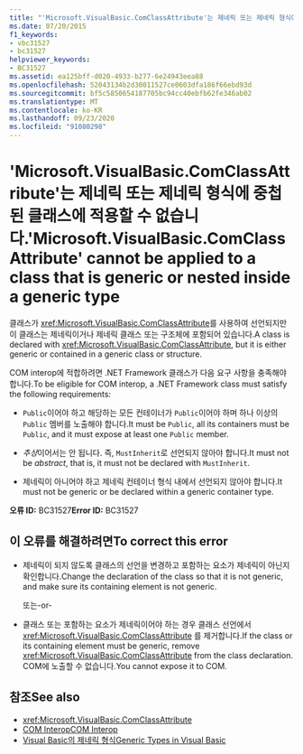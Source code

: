 ```yaml
---
title: "'Microsoft.VisualBasic.ComClassAttribute'는 제네릭 또는 제네릭 형식에 중첩된 클래스에 적용할 수 없습니다."
ms.date: 07/20/2015
f1_keywords:
- vbc31527
- bc31527
helpviewer_keywords:
- BC31527
ms.assetid: ea125bff-d020-4933-b277-6e24943eea88
ms.openlocfilehash: 52043134b2d30011527ce0603dfa186f66ebd93d
ms.sourcegitcommit: bf5c5850654187705bc94cc40ebfb62fe346ab02
ms.translationtype: MT
ms.contentlocale: ko-KR
ms.lasthandoff: 09/23/2020
ms.locfileid: "91080298"
---
```

# <a name="microsoftvisualbasiccomclassattribute-cannot-be-applied-to-a-class-that-is-generic-or-nested-inside-a-generic-type"></a><span data-ttu-id="52c13-102">'Microsoft.VisualBasic.ComClassAttribute'는 제네릭 또는 제네릭 형식에 중첩된 클래스에 적용할 수 없습니다.</span><span class="sxs-lookup"><span data-stu-id="52c13-102">'Microsoft.VisualBasic.ComClassAttribute' cannot be applied to a class that is generic or nested inside a generic type</span></span>

<span data-ttu-id="52c13-103">클래스가 <xref:Microsoft.VisualBasic.ComClassAttribute>를 사용하여 선언되지만 이 클래스는 제네릭이거나 제네릭 클래스 또는 구조체에 포함되어 있습니다.</span><span class="sxs-lookup"><span data-stu-id="52c13-103">A class is declared with <xref:Microsoft.VisualBasic.ComClassAttribute>, but it is either generic or contained in a generic class or structure.</span></span>  
  
 <span data-ttu-id="52c13-104">COM interop에 적합하려면 .NET Framework 클래스가 다음 요구 사항을 충족해야 합니다.</span><span class="sxs-lookup"><span data-stu-id="52c13-104">To be eligible for COM interop, a .NET Framework class must satisfy the following requirements:</span></span>  
  
- <span data-ttu-id="52c13-105">`Public`이어야 하고 해당하는 모든 컨테이너가 `Public`이어야 하며 하나 이상의 `Public` 멤버를 노출해야 합니다.</span><span class="sxs-lookup"><span data-stu-id="52c13-105">It must be `Public`, all its containers must be `Public`, and it must expose at least one `Public` member.</span></span>  
  
- <span data-ttu-id="52c13-106">*추상*이어서는 안 됩니다. 즉, `MustInherit`로 선언되지 않아야 합니다.</span><span class="sxs-lookup"><span data-stu-id="52c13-106">It must not be *abstract*, that is, it must not be declared with `MustInherit`.</span></span>  
  
- <span data-ttu-id="52c13-107">제네릭이 아니어야 하고 제네릭 컨테이너 형식 내에서 선언되지 않아야 합니다.</span><span class="sxs-lookup"><span data-stu-id="52c13-107">It must not be generic or be declared within a generic container type.</span></span>  
  
 <span data-ttu-id="52c13-108">**오류 ID:** BC31527</span><span class="sxs-lookup"><span data-stu-id="52c13-108">**Error ID:** BC31527</span></span>  
  
## <a name="to-correct-this-error"></a><span data-ttu-id="52c13-109">이 오류를 해결하려면</span><span class="sxs-lookup"><span data-stu-id="52c13-109">To correct this error</span></span>  
  
- <span data-ttu-id="52c13-110">제네릭이 되지 않도록 클래스의 선언을 변경하고 포함하는 요소가 제네릭이 아닌지 확인합니다.</span><span class="sxs-lookup"><span data-stu-id="52c13-110">Change the declaration of the class so that it is not generic, and make sure its containing element is not generic.</span></span>  
  
     <span data-ttu-id="52c13-111">또는</span><span class="sxs-lookup"><span data-stu-id="52c13-111">-or-</span></span>  
  
- <span data-ttu-id="52c13-112">클래스 또는 포함하는 요소가 제네릭이어야 하는 경우 클래스 선언에서 <xref:Microsoft.VisualBasic.ComClassAttribute> 를 제거합니다.</span><span class="sxs-lookup"><span data-stu-id="52c13-112">If the class or its containing element must be generic, remove <xref:Microsoft.VisualBasic.ComClassAttribute> from the class declaration.</span></span> <span data-ttu-id="52c13-113">COM에 노출할 수 없습니다.</span><span class="sxs-lookup"><span data-stu-id="52c13-113">You cannot expose it to COM.</span></span>  
  
## <a name="see-also"></a><span data-ttu-id="52c13-114">참조</span><span class="sxs-lookup"><span data-stu-id="52c13-114">See also</span></span>

- <xref:Microsoft.VisualBasic.ComClassAttribute>
- [<span data-ttu-id="52c13-115">COM Interop</span><span class="sxs-lookup"><span data-stu-id="52c13-115">COM Interop</span></span>](../programming-guide/com-interop/index.md)
- [<span data-ttu-id="52c13-116">Visual Basic의 제네릭 형식</span><span class="sxs-lookup"><span data-stu-id="52c13-116">Generic Types in Visual Basic</span></span>](../programming-guide/language-features/data-types/generic-types.md)
